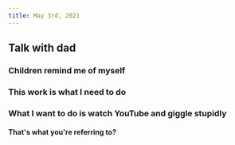 ```yaml
---
title: May 3rd, 2021
---
```


## Talk with dad
### Children remind me of myself
### This work is what I need to do
### What I want to do is watch YouTube and giggle stupidly
#### That's what you're referring to?
##
